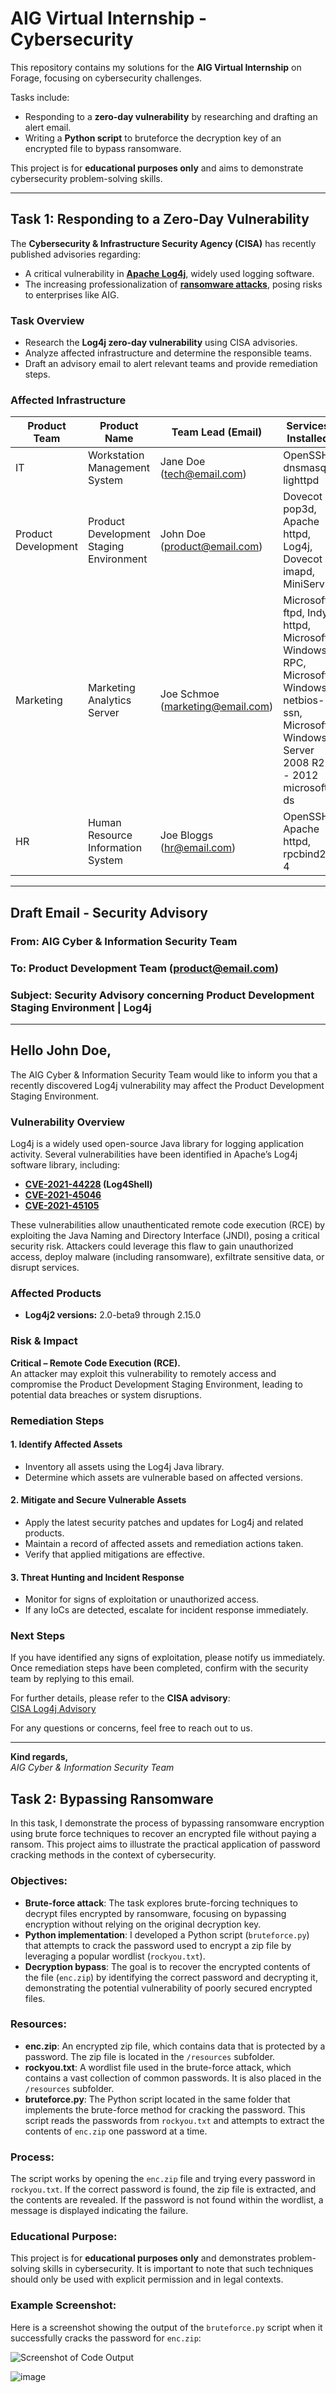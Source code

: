 # AIG Virtual Internship - Cybersecurity

This repository contains my solutions for the **AIG Virtual Internship** on Forage, focusing on cybersecurity challenges.

Tasks include:
- Responding to a **zero-day vulnerability** by researching and drafting an alert email.
- Writing a **Python script** to bruteforce the decryption key of an encrypted file to bypass ransomware.

This project is for **educational purposes only** and aims to demonstrate cybersecurity problem-solving skills.

---

## Task 1: Responding to a Zero-Day Vulnerability

The **Cybersecurity & Infrastructure Security Agency (CISA)** has recently published advisories regarding:
- A critical vulnerability in **[Apache Log4j](https://www.cisa.gov/news-events/cybersecurity-advisories/aa21-356a)**, widely used logging software.
- The increasing professionalization of **[ransomware attacks](https://www.cisa.gov/news/2022/02/09/cisa-fbi-nsa-and-international-partners-issue-advisory-ransomware-trends-2021)**, posing risks to enterprises like AIG.

### Task Overview
- Research the **Log4j zero-day vulnerability** using CISA advisories.
- Analyze affected infrastructure and determine the responsible teams.
- Draft an advisory email to alert relevant teams and provide remediation steps.

### Affected Infrastructure
| Product Team         | Product Name                                | Team Lead (Email)             | Services Installed |
|----------------------|-------------------------------------------|-------------------------------|---------------------|
| IT                  | Workstation Management System             | Jane Doe (tech@email.com)     | OpenSSH, dnsmasq, lighttpd |
| Product Development | Product Development Staging Environment   | John Doe (product@email.com)  | Dovecot pop3d, Apache httpd, Log4j, Dovecot imapd, MiniServ |
| Marketing           | Marketing Analytics Server                | Joe Schmoe (marketing@email.com) | Microsoft ftpd, Indy httpd, Microsoft Windows RPC, Microsoft Windows netbios-ssn, Microsoft Windows Server 2008 R2 - 2012 microsoft ds |
| HR                 | Human Resource Information System         | Joe Bloggs (hr@email.com)     | OpenSSH, Apache httpd, rpcbind2-4 |

---

## Draft Email - Security Advisory  

### **From:** AIG Cyber & Information Security Team  
### **To:** Product Development Team (product@email.com)  
### **Subject:** Security Advisory concerning Product Development Staging Environment | Log4j  

---

## Hello John Doe,  

The AIG Cyber & Information Security Team would like to inform you that a recently discovered Log4j vulnerability may affect the Product Development Staging Environment.  

### **Vulnerability Overview**  
Log4j is a widely used open-source Java library for logging application activity. Several vulnerabilities have been identified in Apache’s Log4j software library, including:  

- **[CVE-2021-44228](https://nvd.nist.gov/vuln/detail/CVE-2021-44228) (Log4Shell)**  
- **[CVE-2021-45046](https://nvd.nist.gov/vuln/detail/CVE-2021-45046)**  
- **[CVE-2021-45105](https://nvd.nist.gov/vuln/detail/CVE-2021-45105)**  

These vulnerabilities allow unauthenticated remote code execution (RCE) by exploiting the Java Naming and Directory Interface (JNDI), posing a critical security risk. Attackers could leverage this flaw to gain unauthorized access, deploy malware (including ransomware), exfiltrate sensitive data, or disrupt services.  

### **Affected Products**  
- **Log4j2 versions:** 2.0-beta9 through 2.15.0  

### **Risk & Impact**  
**Critical – Remote Code Execution (RCE).**  
An attacker may exploit this vulnerability to remotely access and compromise the Product Development Staging Environment, leading to potential data breaches or system disruptions.  

### **Remediation Steps**  

#### **1. Identify Affected Assets**  
- Inventory all assets using the Log4j Java library.  
- Determine which assets are vulnerable based on affected versions.  

#### **2. Mitigate and Secure Vulnerable Assets**  
- Apply the latest security patches and updates for Log4j and related products.  
- Maintain a record of affected assets and remediation actions taken.  
- Verify that applied mitigations are effective.  

#### **3. Threat Hunting and Incident Response**  
- Monitor for signs of exploitation or unauthorized access.  
- If any IoCs are detected, escalate for incident response immediately.  

### **Next Steps**  
If you have identified any signs of exploitation, please notify us immediately. Once remediation steps have been completed, confirm with the security team by replying to this email.  

For further details, please refer to the **CISA advisory**:  
[CISA Log4j Advisory](https://www.cisa.gov/news-events/news/cisa-fbi-nsa-and-international-partners-issue-advisory-ransomware-trends-2021)  

For any questions or concerns, feel free to reach out to us.  

---

**Kind regards,**  
_AIG Cyber & Information Security Team_  


## Task 2: Bypassing Ransomware

In this task, I demonstrate the process of bypassing ransomware encryption using brute force techniques to recover an encrypted file without paying a ransom. This project aims to illustrate the practical application of password cracking methods in the context of cybersecurity.

### Objectives:
- **Brute-force attack**: The task explores brute-forcing techniques to decrypt files encrypted by ransomware, focusing on bypassing encryption without relying on the original decryption key.
- **Python implementation**: I developed a Python script (`bruteforce.py`) that attempts to crack the password used to encrypt a zip file by leveraging a popular wordlist (`rockyou.txt`).
- **Decryption bypass**: The goal is to recover the encrypted contents of the file (`enc.zip`) by identifying the correct password and decrypting it, demonstrating the potential vulnerability of poorly secured encrypted files.

### Resources:
- **enc.zip**: An encrypted zip file, which contains data that is protected by a password. The zip file is located in the `/resources` subfolder.
- **rockyou.txt**: A wordlist file used in the brute-force attack, which contains a vast collection of common passwords. It is also placed in the `/resources` subfolder.
- **bruteforce.py**: The Python script located in the same folder that implements the brute-force method for cracking the password. This script reads the passwords from `rockyou.txt` and attempts to extract the contents of `enc.zip` one password at a time.

### Process:
The script works by opening the `enc.zip` file and trying every password in `rockyou.txt`. If the correct password is found, the zip file is extracted, and the contents are revealed. If the password is not found within the wordlist, a message is displayed indicating the failure.

### Educational Purpose:
This project is for **educational purposes only** and demonstrates problem-solving skills in cybersecurity. It is important to note that such techniques should only be used with explicit permission and in legal contexts.

### Example Screenshot:
Here is a screenshot showing the output of the `bruteforce.py` script when it successfully cracks the password for `enc.zip`:

![Screenshot of Code Output](https://github.com/user-attachments/assets/c863ceea-9305-483e-8b2b-87878104039f) 

![image](https://github.com/user-attachments/assets/53d5dcc2-bd22-4e91-9c48-63b2773ccd62)




